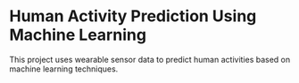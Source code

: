 # Human Activity Prediction Using Machine Learning

This project uses wearable sensor data to predict human activities based on machine learning techniques.

